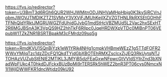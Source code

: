 https://fvs.io/redirector?token=U3BmT3d6RGh6QUR2WHJWMitnODJjNHVaMHpHbjg0K3kvSjRCVnJobmJWOVJTMDlKZTZ1SVMxY3VXVjFJMUhKejlXZVZGTHNLRkRXSEtGOHhFTFNhQldYRktJMGRUWGZFdUhjdGJvbG1mdStHcVBZMUd5L2Vac2hxSExHT2R6MGJBSnA3K3VpQS9HZ2hhTkF6Rllpc0JqeHRDWXpVTDc0MlBnPT06VEpubW1TZkZNR1BSRTBpakM3cFMrdz09sqSg


https://fvs.io/redirector?token=RmdKVU1SQnBiYzk1eW1YRjk4NHg1cmpkVHBmeWEzZ1g5TTdFOFR2WWxYMjlqTzc1dzZDcFQ1QkdTYjdGbXBOTEhRMXZsclcxZjJEQ3RkUytqNTJTOHAzVUZubStENlE2MTlKL3JMYjB5dzFEaGxwNFpwcGtVVldSYllrZnd3bXNadWpFUkc4T0hkdDJFckxBUzBpMi9rTERSRk5hWEZ2bnR3PT06cys0NmcxN1I1WjlDWWFKR1dncWtjdz09kU92
